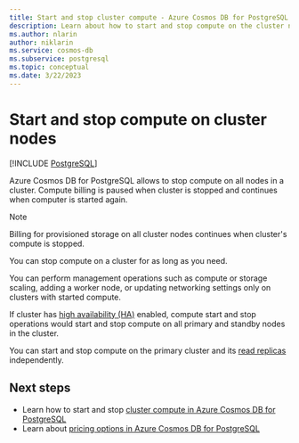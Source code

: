 ```yaml
---
title: Start and stop cluster compute - Azure Cosmos DB for PostgreSQL
description: Learn about how to start and stop compute on the cluster nodes
ms.author: nlarin
author: niklarin
ms.service: cosmos-db
ms.subservice: postgresql
ms.topic: conceptual
ms.date: 3/22/2023
---
```

# Start and stop compute on cluster nodes

[!INCLUDE [PostgreSQL](../includes/appliesto-postgresql.md)]

Azure Cosmos DB for PostgreSQL allows to stop compute on all nodes in a cluster. Compute billing is paused when cluster is stopped and continues when computer is started again.

> [!NOTE]
> Billing for provisioned storage on all cluster nodes continues when cluster's compute is stopped.

You can stop compute on a cluster for as long as you need.

You can perform management operations such as compute or storage scaling, adding a worker node, or updating networking settings only on clusters with started compute. 

If cluster has [high availability (HA)](./concepts-high-availability.md) enabled, compute start and stop operations would start and stop compute on all primary and standby nodes in the cluster.

You can start and stop compute on the primary cluster and its [read replicas](./concepts-read-replicas.md) independently.

## Next steps

- Learn how to start and stop [cluster compute in Azure Cosmos DB for PostgreSQL](./how-to-start-stop-cluster.md)
- Learn about [pricing options in Azure Cosmos DB for PostgreSQL](./resources-pricing.md) 

